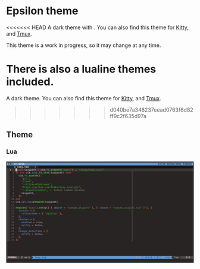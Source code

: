 # Epsilon theme

<<<<<<< HEAD
A dark theme with . You can also find this theme for [Kitty](https://github.com/coryab/epsilon.kitty), and [Tmux](https://github.com/coryab/epsilon.tmux).

This theme is a work in progress, so it may change at any time.

There is also a lualine themes included.
=======
A dark theme. You can also find this theme for [Kitty](https://github.com/coryab/epsilon.kitty), and [Tmux](https://github.com/coryab/epsilon.tmux).
>>>>>>> d040be7a348237eead0763f6d82ff9c2f635d97a

## Theme

### Lua

![](./images/lua.png)
